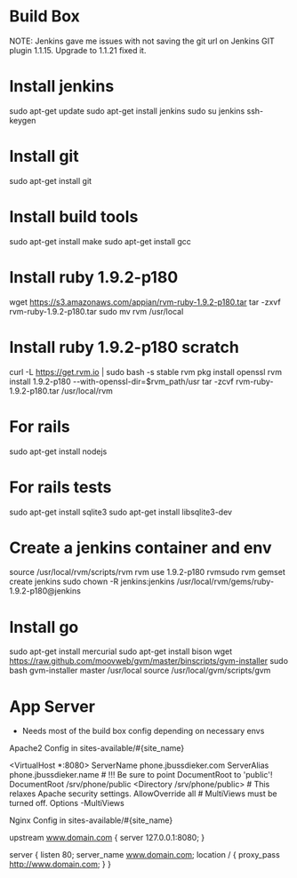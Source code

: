 # Build Box

NOTE: Jenkins gave me issues with not saving the git url on Jenkins GIT plugin 1.1.15. Upgrade to 1.1.21 fixed it.

 # Install jenkins
 sudo apt-get update
 sudo apt-get install jenkins
 sudo su jenkins
 ssh-keygen
 
 # Install git
 sudo apt-get install git
 
 # Install build tools
 sudo apt-get install make
 sudo apt-get install gcc
 
 # Install ruby 1.9.2-p180
 wget https://s3.amazonaws.com/appian/rvm-ruby-1.9.2-p180.tar
 tar -zxvf rvm-ruby-1.9.2-p180.tar
 sudo mv rvm /usr/local

 # Install ruby 1.9.2-p180 scratch
 curl -L https://get.rvm.io | sudo bash -s stable
 rvm pkg install openssl
 rvm install 1.9.2-p180 --with-openssl-dir=$rvm_path/usr
 tar -zcvf rvm-ruby-1.9.2-p180.tar /usr/local/rvm

 # For rails
 sudo apt-get install nodejs
 
 # For rails tests
 sudo apt-get install sqlite3
 sudo apt-get install libsqlite3-dev
 
 # Create a jenkins container and env
 source /usr/local/rvm/scripts/rvm
 rvm use 1.9.2-p180
 rvmsudo rvm gemset create jenkins
 sudo chown -R jenkins:jenkins /usr/local/rvm/gems/ruby-1.9.2-p180@jenkins
 
 # Install go
 sudo apt-get install mercurial
 sudo apt-get install bison
 wget https://raw.github.com/moovweb/gvm/master/binscripts/gvm-installer
 sudo bash gvm-installer master /usr/local
 source /usr/local/gvm/scripts/gvm

# App Server

* Needs most of the build box config depending on necessary envs

Apache2 Config in sites-available/#{site_name}

 <VirtualHost *:8080>
    ServerName phone.jbussdieker.com
    ServerAlias phone.jbussdieker.name
    # !!! Be sure to point DocumentRoot to 'public'!
    DocumentRoot /srv/phone/public
    <Directory /srv/phone/public>
       # This relaxes Apache security settings.
       AllowOverride all
       # MultiViews must be turned off.
       Options -MultiViews
    </Directory>
 </VirtualHost>

Nginx Config in sites-available/#{site_name}

 upstream www.domain.com {
   server 127.0.0.1:8080;
 }
 
 server {
   listen 80;
   server_name www.domain.com;
   location / {
     proxy_pass http://www.domain.com;
   }
 }

